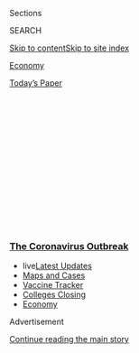 <div id="app">

<div>

<div>

<div>

<div class="NYTAppHideMasthead css-1q2w90k e1suatyy0">

<div class="section css-ui9rw0 e1suatyy2">

<div class="css-eph4ug er09x8g0">

<div class="css-6n7j50">

</div>

<span class="css-1dv1kvn">Sections</span>

<div class="css-10488qs">

<span class="css-1dv1kvn">SEARCH</span>

</div>

[Skip to content](#site-content)[Skip to site
index](#site-index)

</div>

<div id="masthead-section-label" class="css-1wr3we4 eaxe0e00">

[Economy](https://www.nytimes3xbfgragh.onion/section/business/economy)

</div>

<div class="css-10698na e1huz5gh0">

</div>

</div>

<div id="masthead-bar-one" class="section hasLinks css-15hmgas e1csuq9d3">

<div class="css-uqyvli e1csuq9d0">

</div>

<div class="css-1uqjmks e1csuq9d1">

</div>

<div class="css-9e9ivx">

[](https://myaccount.nytimes3xbfgragh.onion/auth/login?response_type=cookie&client_id=vi)

</div>

<div class="css-1bvtpon e1csuq9d2">

[Today’s
Paper](https://www.nytimes3xbfgragh.onion/section/todayspaper)

</div>

</div>

</div>

</div>

<div data-aria-hidden="false">

<div id="site-content" data-role="main">

<div>

<div class="css-1aor85t" style="opacity:0.000000001;z-index:-1;visibility:hidden">

<div class="css-1hqnpie">

<div class="css-epjblv">

<span class="css-17xtcya">[Economy](/section/business/economy)</span><span class="css-x15j1o">|</span><span class="css-fwqvlz">Many
Jobs May Vanish Forever as Layoffs
Mount</span>

</div>

<div class="css-k008qs">

<div class="css-1iwv8en">

<span class="css-18z7m18"></span>

<div>

</div>

</div>

<span class="css-1n6z4y">https://nyti.ms/3bRjL5Q</span>

<div class="css-1705lsu">

<div class="css-4xjgmj">

<div class="css-4skfbu" data-role="toolbar" data-aria-label="Social Media Share buttons, Save button, and Comments Panel with current comment count" data-testid="share-tools">

  - 
  - 
  - 
  - 
    
    <div class="css-6n7j50">
    
    </div>

  - 
  - 

</div>

</div>

</div>

</div>

</div>

</div>

<div class="css-13pd83m">

<div class="css-l9svim">

### [<span class="css-pa1jbp"><span class="css-1rxm0ex">The Coronavirus</span><span class="css-1rxm0ex"> Outbreak</span></span>](https://www.nytimes3xbfgragh.onion/news-event/coronavirus?name=styln-coronavirus-markets&region=TOP_BANNER&variant=undefined&block=storyline_menu_recirc&action=click&pgtype=Article&impression_id=5676ac50-e39d-11ea-96e4-f332f848a5e5)

  - <span class="css-ousu42"><span class="css-12clwdu">live</span>[Latest
    Updates](https://www.nytimes3xbfgragh.onion/2020/08/21/world/covid-19-coronavirus.html?name=styln-coronavirus-markets&region=TOP_BANNER&variant=undefined&block=storyline_menu_recirc&action=click&pgtype=Article&impression_id=5676ac51-e39d-11ea-96e4-f332f848a5e5)</span>
  - <span class="css-ousu42">[Maps and
    Cases](https://www.nytimes3xbfgragh.onion/interactive/2020/us/coronavirus-us-cases.html?name=styln-coronavirus-markets&region=TOP_BANNER&variant=undefined&block=storyline_menu_recirc&action=click&pgtype=Article&impression_id=5676ac52-e39d-11ea-96e4-f332f848a5e5)</span>
  - <span class="css-ousu42">[Vaccine
    Tracker](https://www.nytimes3xbfgragh.onion/interactive/2020/science/coronavirus-vaccine-tracker.html?name=styln-coronavirus-markets&region=TOP_BANNER&variant=undefined&block=storyline_menu_recirc&action=click&pgtype=Article&impression_id=5676d360-e39d-11ea-96e4-f332f848a5e5)</span>
  - <span class="css-ousu42">[Colleges
    Closing](https://www.nytimes3xbfgragh.onion/2020/08/19/us/colleges-closing-covid.html?name=styln-coronavirus-markets&region=TOP_BANNER&variant=undefined&block=storyline_menu_recirc&action=click&pgtype=Article&impression_id=5676d361-e39d-11ea-96e4-f332f848a5e5)</span>
  - <span class="css-ousu42">[Economy](https://www.nytimes3xbfgragh.onion/live/2020/08/20/business/stock-market-today-coronavirus?name=styln-coronavirus-markets&region=TOP_BANNER&variant=undefined&block=storyline_menu_recirc&action=click&pgtype=Article&impression_id=5676d362-e39d-11ea-96e4-f332f848a5e5)</span>

</div>

</div>

<div id="top-wrapper" class="css-1sy8kpn">

<div id="top-slug" class="css-l9onyx">

Advertisement

</div>

[Continue reading the main
story](#after-top)

<div class="ad top-wrapper" style="text-align:center;height:100%;display:block;min-height:250px">

<div id="top" class="place-ad" data-position="top" data-size-key="top">

</div>

</div>

<div id="after-top">

</div>

</div>

<div>

<div id="sponsor-wrapper" class="css-1hyfx7x">

<div id="sponsor-slug" class="css-19vbshk">

Supported by

</div>

[Continue reading the main
story](#after-sponsor)

<div id="sponsor" class="ad sponsor-wrapper" style="text-align:center;height:100%;display:block">

</div>

<div id="after-sponsor">

</div>

</div>

<div class="css-186x18t">

</div>

<div class="css-1vkm6nb ehdk2mb0">

# Many Jobs May Vanish Forever as Layoffs Mount

</div>

With over 38 million U.S. unemployment claims in nine weeks, one
economist says the situation is “grimmer than we thought.”

<div class="css-79elbk" data-testid="photoviewer-wrapper">

<div class="css-z3e15g" data-testid="photoviewer-wrapper-hidden">

</div>

<div class="css-1a48zt4 ehw59r15" data-testid="photoviewer-children">

![<span class="css-16f3y1r e13ogyst0" data-aria-hidden="true">Sami
Adamson, a freelance scenic artist, had to wait more than two months to
collect unemployment benefits from New Jersey after
applying.</span><span class="css-cnj6d5 e1z0qqy90" itemprop="copyrightHolder"><span class="css-1ly73wi e1tej78p0">Credit...</span><span><span>Hannah
Yoon for The New York
Times</span></span></span>](https://static01.graylady3jvrrxbe.onion/images/2020/05/21/business/21virus-jobless1/21virus-jobless1-articleLarge.jpg?quality=75&auto=webp&disable=upscale)

</div>

</div>

<div class="css-18e8msd">

<div class="css-vp77d3 epjyd6m0">

<div class="css-hus3qt ey68jwv0" data-aria-hidden="true">

[![Patricia
Cohen](https://static01.graylady3jvrrxbe.onion/images/2018/02/16/multimedia/author-patricia-cohen/author-patricia-cohen-thumbLarge.jpg
"Patricia Cohen")](https://www.nytimes3xbfgragh.onion/by/patricia-cohen)

</div>

<div class="css-1baulvz">

By [<span class="css-1baulvz last-byline" itemprop="name">Patricia
Cohen</span>](https://www.nytimes3xbfgragh.onion/by/patricia-cohen)

</div>

</div>

  - 
    
    <div class="css-ld3wwf e16638kd2">
    
    Published May 21, 2020Updated June 11,
    2020
    
    </div>

  - 
    
    <div class="css-4xjgmj">
    
    <div class="css-pvvomx" data-role="toolbar" data-aria-label="Social Media Share buttons, Save button, and Comments Panel with current comment count" data-testid="share-tools">
    
      - 
      - 
      - 
      - 
        
        <div class="css-6n7j50">
        
        </div>
    
      - 
      - 
    
    </div>
    
    </div>

</div>

</div>

<div class="section meteredContent css-1r7ky0e" name="articleBody" itemprop="articleBody">

<div class="css-1fanzo5 StoryBodyCompanionColumn">

<div class="css-53u6y8">

Even as states begin to reopen for business, a further 2.4 million
workers joined the nation’s
[unemployment](https://www.nytimes3xbfgragh.onion/2020/06/11/business/economy/unemployment-claims-coronavirus.html)
rolls last week, and there is growing concern among economists that many
of the lost jobs are gone for good.

The Labor Department’s report of [new jobless
claims](https://www.nytimes3xbfgragh.onion/2020/06/04/business/economy/coronavirus-unemployment-claims.html),
released Thursday, brought the total to 38.6 million since mid-March,
when the coronavirus outbreak forced widespread shutdowns.

While workers and their employers have expressed optimism that most of
the joblessness will be temporary, many who are studying the pandemic’s
impact are increasingly worried about the employment situation.

“I hate to say it, but this is going to take longer and look grimmer
than we thought,” Nicholas Bloom, an economist at Stanford University,
said of the path to recovery.

</div>

</div>

<div class="css-1fanzo5 StoryBodyCompanionColumn">

<div class="css-53u6y8">

Mr. Bloom is a co-author of an
[analysis](https://bfi.uchicago.edu/wp-content/uploads/BFI_WP_202059.pdf)
that estimates 42 percent of recent layoffs will result in permanent job
loss.

“Firms intend to hire these people back,” he said, referring to a
[recent survey of businesses by the Federal Reserve Bank of
Atlanta](https://www.frbatlanta.org/research/surveys/business-uncertainty).
“But we know from the past that these aspirations often don’t turn out
to be true.”

The precariousness of the path ahead [was underscored
Thursday](https://www.nytimes3xbfgragh.onion/2020/05/21/business/economy/fed-chair-warns-this-is-a-downturn-without-modern-precedent.html)
by the Federal Reserve chair, [Jerome H.
Powell](https://www.nytimes3xbfgragh.onion/2020/05/19/business/coronavirus-stocks-economy.html).
“We are now experiencing a whole new level of uncertainty, as questions
only the virus can answer complicate the outlook,” he said in remarks
for delivery at an online forum.

The economy that does come back is likely to look quite different from
the one that closed. If social distancing rules become the new normal,
causing thinner crowds in restaurants, theaters and stores, at sports
arenas, and on airplanes, then fewer workers will be required.

Large companies already expect more of their workers to continue to work
remotely and say they plan to [reduce their real estate
footprint,](https://www.prnewswire.com/news-releases/deloitte-cfo-signals-survey-executive-teams-are-largely-focused-on-adapting-operations-for-near-term-performance-and-evolving-their-businesses-for-a-post-crisis-future-301061671.html)which
will reduce the foot traffic that feeds nearby restaurants, shops, nail
salons and other businesses.

</div>

</div>

<div class="css-1fanzo5 StoryBodyCompanionColumn">

<div class="css-53u6y8">

Concerns about working in close quarters and too much social interaction
could also accelerate the trend toward automation, some economists
say.

<div id="NYT_MAIN_CONTENT_1_REGION" class="css-9tf9ac">

<div>

<div id="styln-covid-updates-markets" class="section interactive-content interactive-size-medium css-1ftcdic">

<div class="css-17ih8de interactive-body">

<div id="styln-briefing-block">

<div class="briefing-block-header-section">

# [Latest Updates: The Coronavirus Outbreak and the Economy](https://www.nytimes3xbfgragh.onion/live/2020/08/20/business/stock-market-today-coronavirus?action=click&pgtype=Article&state=default&region=MAIN_CONTENT_1&context=storylines_live_updates)

</div>

<div class="briefing-block-lb-items">

<div class="briefing-block-update-time">

[21h
ago](https://www.nytimes3xbfgragh.onion/live/2020/08/20/business/stock-market-today-coronavirus?action=click&pgtype=Article&state=default&region=MAIN_CONTENT_1&context=storylines_live_updates#american-airlines-to-stop-flights-to-15-cities-after-government-aid-ends)

</div>

<div>

[American Airlines to stop flights to 15 cities after government aid
ends.](https://www.nytimes3xbfgragh.onion/live/2020/08/20/business/stock-market-today-coronavirus?action=click&pgtype=Article&state=default&region=MAIN_CONTENT_1&context=storylines_live_updates#american-airlines-to-stop-flights-to-15-cities-after-government-aid-ends)

</div>

<div class="briefing-block-update-time">

[22h
ago](https://www.nytimes3xbfgragh.onion/live/2020/08/20/business/stock-market-today-coronavirus?action=click&pgtype=Article&state=default&region=MAIN_CONTENT_1&context=storylines_live_updates#without-school-plays-and-assemblies-a-technicians-livelihood-withers)

</div>

<div>

[Without school plays and assemblies, a technician’s livelihood
withers.](https://www.nytimes3xbfgragh.onion/live/2020/08/20/business/stock-market-today-coronavirus?action=click&pgtype=Article&state=default&region=MAIN_CONTENT_1&context=storylines_live_updates#without-school-plays-and-assemblies-a-technicians-livelihood-withers)

</div>

<div class="briefing-block-update-time">

[22h
ago](https://www.nytimes3xbfgragh.onion/live/2020/08/20/business/stock-market-today-coronavirus?action=click&pgtype=Article&state=default&region=MAIN_CONTENT_1&context=storylines_live_updates#finding-a-job-after-a-long-search-but-settling-for-less-pay)

</div>

<div>

[Finding a job after a long search, but settling for less
pay.](https://www.nytimes3xbfgragh.onion/live/2020/08/20/business/stock-market-today-coronavirus?action=click&pgtype=Article&state=default&region=MAIN_CONTENT_1&context=storylines_live_updates#finding-a-job-after-a-long-search-but-settling-for-less-pay)

</div>

</div>

<div class="briefing-block-footer">

<div class="briefing-block-footer-meta">

[See more
updates](https://www.nytimes3xbfgragh.onion/live/2020/08/20/business/stock-market-today-coronavirus?action=click&pgtype=Article&state=default&region=MAIN_CONTENT_1&context=storylines_live_updates)

</div>

<div class="briefing-block-briefinglinks">

<span>More live coverage:</span>
[Global](https://www.nytimes3xbfgragh.onion/2020/08/21/world/covid-19-coronavirus.html?action=click&pgtype=Article&state=default&region=MAIN_CONTENT_1&context=storylines_live_updates)

</div>

</div>

</div>

</div>

</div>

</div>

</div>

New jobs are being created, mostly at low wages — for delivery drivers,
warehouse workers and cleaners. But many more jobs will vanish.

“I think we’re in for a very long haul,” Mr. Bloom at Stanford
said.

</div>

</div>

<div id="initial-jobless-claims" class="section interactive-content interactive-size-scoop css-174j8de" data-id="100000007150205">

<div class="css-17ih8de interactive-body" data-sourceid="100000007150205">

<div id="g-jobless-claims-box" class="ai2html">

<div id="g-jobless-claims-335" class="g-artboard" style="max-width: 335px;max-height: 462px" data-aspect-ratio="0.726" data-min-width="0" data-max-width="599">

<div style="padding: 0 0 137.8236% 0;">

</div>

![](data:image/gif;base64,R0lGODlhCgAKAIAAAB8fHwAAACH5BAEAAAAALAAAAAAKAAoAAAIIhI+py+0PYysAOw==)

<div id="g-ai0-1" class="g-graphic g-aiAbs g-aiPointText" style="top:10.1247%;margin-top:-6.7px;right:97.612%;width:29px;">

6

</div>

<div id="g-ai0-2" class="g-graphic g-aiAbs g-aiPointText" style="top:10.1247%;margin-top:-6.7px;left:2.7869%;width:58px;">

million

</div>

<div id="g-ai0-3" class="g-graphic g-aiAbs g-aiPointText" style="top:22.2787%;margin-top:-7.9px;right:7.3166%;width:137px;">

38.6
million

</div>

<div id="g-ai0-4" class="g-graphic g-aiAbs g-aiPointText" style="top:23.7697%;margin-top:-6.7px;right:97.612%;width:29px;">

5

</div>

<div id="g-ai0-5" class="g-graphic g-aiAbs g-aiPointText" style="top:29.5092%;margin-top:-16.2px;right:7.4028%;width:128px;">

Claims were filed in

the last nine
weeks

</div>

<div id="g-ai0-6" class="g-graphic g-aiAbs g-aiPointText" style="top:37.4146%;margin-top:-6.7px;right:97.612%;width:29px;">

4

</div>

<div id="g-ai0-7" class="g-graphic g-aiAbs g-aiPointText" style="top:44.9989%;margin-top:-7.8px;left:22.8468%;width:237px;">

Initial jobless claims, per
week

</div>

<div id="g-ai0-8" class="g-graphic g-aiAbs g-aiPointText" style="top:48.5688%;margin-top:-8.2px;left:22.8468%;width:131px;">

Seasonally
adjusted

</div>

<div id="g-ai0-9" class="g-graphic g-aiAbs g-aiPointText" style="top:50.8431%;margin-top:-6.7px;right:97.612%;width:29px;">

3

</div>

<div id="g-ai0-10" class="g-graphic g-aiAbs g-aiPointText" style="top:64.488%;margin-top:-6.7px;right:97.612%;width:29px;">

2

</div>

<div id="g-ai0-11" class="g-graphic g-aiAbs g-aiPointText" style="top:73.4764%;margin-top:-8.2px;left:18.3207%;margin-left:-44px;width:88px;">

RECESSION

</div>

<div id="g-ai0-12" class="g-graphic g-aiAbs g-aiPointText" style="top:78.133%;margin-top:-6.7px;right:97.612%;width:29px;">

1

</div>

<div id="g-ai0-13" class="g-graphic g-aiAbs g-aiPointText" style="top:97.528%;margin-top:-7.3px;left:3.6449%;margin-left:-20px;width:40px;">

’06

</div>

<div id="g-ai0-14" class="g-graphic g-aiAbs g-aiPointText" style="top:97.528%;margin-top:-7.3px;left:17.0351%;margin-left:-20px;width:40px;">

’08

</div>

<div id="g-ai0-15" class="g-graphic g-aiAbs g-aiPointText" style="top:97.528%;margin-top:-7.3px;left:23.7332%;margin-left:-20px;width:40px;">

’09

</div>

<div id="g-ai0-16" class="g-graphic g-aiAbs g-aiPointText" style="top:97.5277%;margin-top:-7.3px;left:43.9047%;margin-left:-19.5px;width:39px;">

’12

</div>

<div id="g-ai0-17" class="g-graphic g-aiAbs g-aiPointText" style="top:97.7443%;margin-top:-7.3px;left:70.7621%;margin-left:-19.5px;width:39px;">

’16

</div>

<div id="g-ai0-18" class="g-graphic g-aiAbs g-aiPointText" style="top:97.7446%;margin-top:-7.3px;left:96.3622%;margin-left:-20px;width:40px;">

’20

</div>

</div>

<div id="g-jobless-claims-600" class="g-artboard" style="width:600px; height:461.709190616866px;" data-aspect-ratio="1.3" data-min-width="600">

<div style="">

</div>

![](data:image/gif;base64,R0lGODlhCgAKAIAAAB8fHwAAACH5BAEAAAAALAAAAAAKAAoAAAIIhI+py+0PYysAOw==)

<div id="g-ai1-1" class="g-graphic g-aiAbs g-aiPointText" style="top:10.6662%;margin-top:-7.2px;right:98.7383%;width:29px;">

6

</div>

<div id="g-ai1-2" class="g-graphic g-aiAbs g-aiPointText" style="top:10.6662%;margin-top:-7.2px;left:1.6111%;width:58px;">

million

</div>

<div id="g-ai1-3" class="g-graphic g-aiAbs g-aiPointText" style="top:22.2859%;margin-top:-7.9px;right:6.678%;width:147px;">

38.6
million

</div>

<div id="g-ai1-4" class="g-graphic g-aiAbs g-aiPointText" style="top:24.3112%;margin-top:-7.2px;right:98.7383%;width:29px;">

5

</div>

<div id="g-ai1-5" class="g-graphic g-aiAbs g-aiPointText" style="top:29.0761%;margin-top:-14.2px;right:6.6542%;width:128px;">

Claims were filed in

the last nine
weeks

</div>

<div id="g-ai1-6" class="g-graphic g-aiAbs g-aiPointText" style="top:37.7395%;margin-top:-7.2px;right:98.7383%;width:29px;">

4

</div>

<div id="g-ai1-7" class="g-graphic g-aiAbs g-aiPointText" style="top:51.3845%;margin-top:-7.2px;right:98.7383%;width:29px;">

3

</div>

<div id="g-ai1-8" class="g-graphic g-aiAbs g-aiPointText" style="top:59.8314%;margin-top:-8.2px;left:18.5082%;margin-left:-44px;width:88px;">

RECESSION

</div>

<div id="g-ai1-9" class="g-graphic g-aiAbs g-aiPointText" style="top:64.8129%;margin-top:-7.2px;right:98.7383%;width:29px;">

2

</div>

<div id="g-ai1-10" class="g-graphic g-aiAbs g-aiPointText" style="top:71.8555%;margin-top:-7.8px;left:36.9664%;width:237px;">

Initial jobless claims, per
week

</div>

<div id="g-ai1-11" class="g-graphic g-aiAbs g-aiPointText" style="top:75.6422%;margin-top:-7.2px;left:36.9664%;width:131px;">

Seasonally
adjusted

</div>

<div id="g-ai1-12" class="g-graphic g-aiAbs g-aiPointText" style="top:78.4578%;margin-top:-7.2px;right:98.7383%;width:29px;">

1

</div>

<div id="g-ai1-13" class="g-graphic g-aiAbs g-aiPointText" style="top:96.6511%;margin-top:-7.2px;left:3.6696%;margin-left:-20px;width:40px;">

’06

</div>

<div id="g-ai1-14" class="g-graphic g-aiAbs g-aiPointText" style="top:96.6511%;margin-top:-7.2px;left:16.7724%;margin-left:-20px;width:40px;">

’08

</div>

<div id="g-ai1-15" class="g-graphic g-aiAbs g-aiPointText" style="top:96.6511%;margin-top:-7.2px;left:23.6191%;margin-left:-20px;width:40px;">

’09

</div>

<div id="g-ai1-16" class="g-graphic g-aiAbs g-aiPointText" style="top:96.6511%;margin-top:-7.2px;left:44.2621%;margin-left:-19.5px;width:39px;">

’12

</div>

<div id="g-ai1-17" class="g-graphic g-aiAbs g-aiPointText" style="top:96.6511%;margin-top:-7.2px;left:71.7157%;margin-left:-19.5px;width:39px;">

’16

</div>

<div id="g-ai1-18" class="g-graphic g-aiAbs g-aiPointText" style="top:96.6511%;margin-top:-7.2px;left:98.1797%;margin-left:-20px;width:40px;">

’20

</div>

</div>

</div>

</div>

Source: Department of Labor

By The New York Times

</div>

<div class="css-1fanzo5 StoryBodyCompanionColumn">

<div class="css-53u6y8">

Torsten Slok, chief economist for Deutsche Bank Securities, agreed that
the government’s latest report pointed to lasting job losses. Even with
states reopening, “the hemorrhaging has continued,” he said.

“I fear that maybe there is something more fundamental going on,”
particularly in occupations most affected by social distancing rules,
Mr. Slok added. He expects the official jobless rate for May to approach
20 percent, up from the [14.7
percent](https://www.nytimes3xbfgragh.onion/interactive/2020/05/08/business/economy/april-jobs-report.html)
reported by the Labor Department for April.

A household [survey from the Census
Bureau](https://www.census.gov/library/stories/2020/05/new-household-pulse-survey-shows-concern-over-food-security-loss-of-income.html)
released Wednesday offered further evidence of the widespread pain: 47
percent of adults said they or a member of their household had lost
employment income since mid-March. Nearly 40 percent expected the loss
to continue over the next four weeks.

Nonetheless, Larry Kudlow, director of the National Economic Council,
knocked down the idea of extending unemployment benefits. “I do not
believe that more government spending is going to give us a strong and
durable recovery,” he said Thursday at an event sponsored by The
Washington Post.

</div>

</div>

<div class="css-1fanzo5 StoryBodyCompanionColumn">

<div class="css-53u6y8">

Emergency relief and expanded unemployment benefits that Congress
approved in late March have helped tide households over. Roughly
three-quarters of people who are eligible for a $1,200 stimulus payment
from the federal government have received it, according to the Treasury
Department.

Workers who have successfully applied for unemployment benefits are
getting the extra $600 weekly supplement from the federal government,
and most states have finally begun to carry out the Pandemic
Unemployment Assistance program, which extends benefits to freelancers,
self-employed workers and others who don’t routinely qualify. The total
number of new pandemic insurance claims reported, though, was inflated
by nearly a million because of a data entry mistake from Massachusetts,
according to the state’s Executive Office of Labor and Workforce
Development.

Mistakes, lags in reporting and processing, and the weeding out of
duplicate claims and reports have clouded the unemployment picture in
some places.

What is clear, though, is that many states are still struggling to keep
up with the overwhelming demand, drawing desperate complaints from
jobless workers who have been waiting two months or more to receive
their first benefit check. Indiana, Wyoming, Hawaii and Missouri are
among the states with large backlogs of incompletely processed claims.
Another is Kentucky, where nearly one in three workers are unemployed.

The $600 supplement has become [a point of
contention](https://www.washingtonpost.com/politics/trump-expresses-opposition-to-extending-unemployment-benefits-enacted-in-response-to-pandemic/2020/05/19/19ae0e50-9a12-11ea-a282-386f56d579e6_story.html),
drawing criticism from the White House and Republican congressional
leaders who object to the notion that some workers — particularly
low-wage ones — are [getting more money in unemployment
benefits](https://bfi.uchicago.edu/working-paper/2020-62/) than they
would on the job. But many have also [lost their employer-provided
health
insurance](https://www.epi.org/blog/16-2-million-workers-have-likely-lost-employer-provided-health-insurance-since-the-coronavirus-shock-began/)
and other benefits.

Sami Adamson, a freelance scenic artist for theater, events and
television shows, received the letter with her login credentials to
collect benefits from New Jersey only on Monday, more than two months
after she first applied.

She said her partner, who is in the same line of work, had filed for
jobless benefits in New York and quickly received his payments.

</div>

</div>

<div class="css-1fanzo5 StoryBodyCompanionColumn">

<div class="css-53u6y8">

By the time Ms. Adamson heard from New Jersey, a design studio had
called her for a temporary assignment. She plans to eventually reclaim
the lost weeks of benefits, but for now she is helping to make face
shields in a large warehouse where assembly-line workers are spaced
apart, handling plastic, foam and elastic.

“I don’t think I’ll need aid for the next two or three weeks,” Ms.
Adamson said, “but I’m not sure too far ahead of that.”

Nearly half of the states have yet to provide the additional 13 weeks of
unemployment insurance that the federal government has promised to those
who exhausted their state benefits. Workers in Florida — which provides
just 12 weeks of benefits, the fewest anywhere — are particularly
feeling this pinch. And while several states, including those that pay
the average of 26 weeks, have offered additional weeks of coverage
during the pandemic, Florida has not.

Small-business owners who were hoping the Paycheck Protection Program
would enable them to keep their workers on the payroll contend the
program is not operating as intended.

Roy Surdej, who owns Peaches Boutique in Chicago, applied for a loan
after he was forced to close and the pandemic eliminated the season’s
wave of proms,
[quinceañeras](https://www.nytimes3xbfgragh.onion/2019/11/12/style/quinceaera-genz-millennial.html)
and graduation
celebrations.

</div>

</div>

<div class="css-a7yk8a e73j0it0">

<div class="css-1xdhyk6 erfvjey0">

<span class="css-1ly73wi e1tej78p0">Image</span>

<div class="css-zjzyr8">

<div data-testid="lazyimage-container" style="height:309.3333333333333px">

</div>

</div>

</div>

<span class="css-16f3y1r e13ogyst0" data-aria-hidden="true">Peaches
Boutique in Chicago was closed at what should have been the peak of a
season of dressy
events.</span><span class="css-cnj6d5 e1z0qqy90" itemprop="copyrightHolder"><span class="css-1ly73wi e1tej78p0">Credit...</span><span>Lucy
Hewett for The New York
Times</span></span>

<div class="css-1xdhyk6 erfvjey0">

<span class="css-1ly73wi e1tej78p0">Image</span>

<div class="css-zjzyr8">

<div data-testid="lazyimage-container" style="height:309.3333333333333px">

</div>

</div>

</div>

<span class="css-16f3y1r e13ogyst0" data-aria-hidden="true">“It’s
devastating for us,” said the boutique’s owner, with no sign of when he
can reopen and
rehire.</span><span class="css-cnj6d5 e1z0qqy90" itemprop="copyrightHolder"><span class="css-1ly73wi e1tej78p0">Credit...</span><span>Lucy
Hewett for The New York Times</span></span>

</div>

<div class="css-1fanzo5 StoryBodyCompanionColumn">

<div class="css-53u6y8">

Under the program, the loan turns into a grant if he rehires the
100-person staff he had built up in February in anticipation of selling
thousands of ruffled, sequined and strappy dresses during the spring
rush. But he said that would be impossible, given the income he had lost
and the restrictions that continue to pre-empt social gatherings.

</div>

</div>

<div class="css-1fanzo5 StoryBodyCompanionColumn">

<div class="css-53u6y8">

“No way can I qualify for full forgiveness,” said Mr. Surdej, who said
revenue had dried up. “It’s devastating for us,” he added, saying he had
no clue when he would be able to reopen and begin rehiring. “If the
government can’t adjust the dates to allow us to use it properly so we
can survive, then I won’t use it.”

At the same time, the[Congressional Budget Office
warned](https://www.nytimes3xbfgragh.onion/2020/05/19/business/stock-market-today-coronavirus.html)
that businesses able to use the Paycheck Protection Program might end up
laying off workers when the program expires at the end of June.

Several states have warned workers that they risk losing their benefits
if they refuse an offer to work. Federal rules enacted during the
pandemic say that workers are not compelled to return to unsafe working
conditions, but just what constitutes such conditions is not necessarily
clear.

On Tuesday, Democratic senators sent a letter to Labor Secretary Eugene
Scalia to “clarify the circumstances” so that workers are not “forced to
choose between going back to work in unsafe conditions, or continuing to
social distance and losing their only source of income.”

Workers with child care responsibilities can stay on unemployment if
public schools are closed, but once the term ends, a lack of day care or
summer programs is not considered a legitimate reason. Nor are
self-imposed quarantines.

Officials can lift stay-at-home and business restrictions, but then what
happens? “There are lingering concerns about health, family situations,
kids not in school, relatives who are sick and needing care,” said Carl
Tannenbaum, chief economist at Northern Trust. “There’s going to be a
very slow and gradual process of reopening and restoring employment
beyond just a declaration from the statehouse or the county seat.”

Tiffany Hsu, Jeanna Smialek and Alan Rappeport contributed reporting.

</div>

</div>

<div>

</div>

</div>

<div>

</div>

<div>

</div>

<div>

</div>

<div>

<div id="bottom-wrapper" class="css-1ede5it">

<div id="bottom-slug" class="css-l9onyx">

Advertisement

</div>

[Continue reading the main
story](#after-bottom)

<div id="bottom" class="ad bottom-wrapper" style="text-align:center;height:100%;display:block;min-height:90px">

</div>

<div id="after-bottom">

</div>

</div>

</div>

</div>

</div>

## Site Index

<div>

</div>

## Site Information Navigation

  - [© <span>2020</span> <span>The New York Times
    Company</span>](https://help.nytimes3xbfgragh.onion/hc/en-us/articles/115014792127-Copyright-notice)

<!-- end list -->

  - [NYTCo](https://www.nytco.com/)
  - [Contact
    Us](https://help.nytimes3xbfgragh.onion/hc/en-us/articles/115015385887-Contact-Us)
  - [Work with us](https://www.nytco.com/careers/)
  - [Advertise](https://nytmediakit.com/)
  - [T Brand Studio](http://www.tbrandstudio.com/)
  - [Your Ad
    Choices](https://www.nytimes3xbfgragh.onion/privacy/cookie-policy#how-do-i-manage-trackers)
  - [Privacy](https://www.nytimes3xbfgragh.onion/privacy)
  - [Terms of
    Service](https://help.nytimes3xbfgragh.onion/hc/en-us/articles/115014893428-Terms-of-service)
  - [Terms of
    Sale](https://help.nytimes3xbfgragh.onion/hc/en-us/articles/115014893968-Terms-of-sale)
  - [Site
    Map](https://spiderbites.nytimes3xbfgragh.onion)
  - [Help](https://help.nytimes3xbfgragh.onion/hc/en-us)
  - [Subscriptions](https://www.nytimes3xbfgragh.onion/subscription?campaignId=37WXW)

</div>

</div>

</div>

</div>
